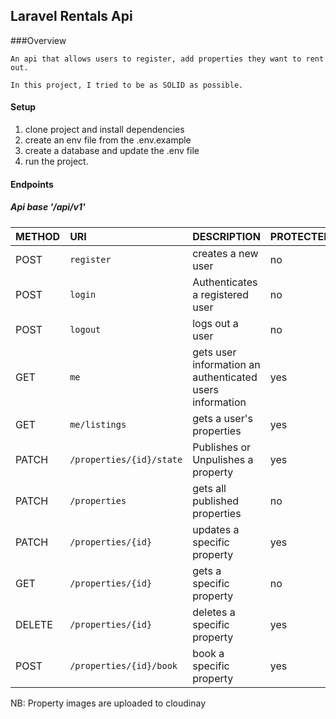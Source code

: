 ## Laravel Rentals Api

###Overview
```
An api that allows users to register, add properties they want to rent out.

In this project, I tried to be as SOLID as possible.
```


#### Setup
1. clone project and install dependencies
2. create an env file from the .env.example
3. create a database and update the .env file
4. run the project.


#### Endpoints

##### Api base '/api/v1'


|  METHOD       | URI     | DESCRIPTION    | PROTECTED |
| :------------- | :---------- | :----------- | :----------------|
|  POST| `register`   | creates a new user   |  no |
|  POST| `login`   | Authenticates a registered user   |  no |
|  POST| `logout`   | logs out a user   |no |
|  GET | `me`   | gets user information an authenticated users information  | yes |
|  GET | `me/listings`   |  gets a user's properties  | yes |
|  PATCH | `/properties/{id}/state`   |  Publishes or Unpulishes a property | yes |
|  PATCH | `/properties`   |  gets all published properties | no |
|  PATCH | `/properties/{id}`   |  updates a specific property| yes |
|  GET | `/properties/{id}`   |  gets a specific property | no |
|  DELETE | `/properties/{id}`   |  deletes a specific property | yes |
|  POST | `/properties/{id}/book`   |  book a specific property | yes |


NB: Property images are uploaded to cloudinay
